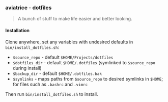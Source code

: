 ### aviatrice - dotfiles
>A bunch of stuff to make life easier and better looking.

#### Installation
Clone anywhere, set any variables with undesired defaults in `bin/install_dotfiles.sh`:
- `$source_repo` - default `$HOME/Projects/dotfiles`
- `$dotfiles_dir` - default `$HOME/.dotfiles` (symlinked to `$source_repo` during install)
- `$backup_dir` - default `$HOME/.dotfiles.bak`
- `$symlinks` - maps paths from `$source_repo` to desired symlinks in `$HOME`; for files such as `.bashrc` and `.vimrc`

Then run `bin/install_dotfiles.sh` to install.
